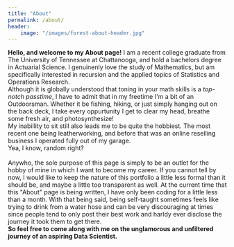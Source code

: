 ```yaml
---
title: "About"
permalink: /about/
header:
    image: "/images/forest-about-header.jpg"
---
```


**Hello, and welcome to my About page!** I am a recent college graduate from The University of Tennessee at Chattanooga, and hold a bachelors degree in Actuarial Science. I genuinenly love the study of Mathematics, but am specifically interested in recursion and the applied topics of Statistics and Operations Research.\
Although it is globally understood that toning in your math skills is a *top-notch passtime*, I have to admit that in my freetime I'm a bit of an Outdoorsman. Whether it be fishing, hiking, or just simply hanging out on the back deck, I take every oppurtunity I get to clear my head, breathe some fresh air, and photosynthesize!\
My inabillity to sit still also leads me to be quite the hobbiest. The most recent one being leatherworking, and before that was an online reselling business I operated fully out of my garage.\
Yea, I know, random right?\
\
Anywho, the sole purpose of this page is simply to be an outlet for the hobby of mine in which I want to become my career. If you cannot tell by now, I would like to keep the nature of this portfolio a little less formal than it should be, and maybe a little too transparent as well. At the current time that this "About" page is being written, I have only been coding for a little less than a month. With that being said, being self-taught sometimes feels like trying to drink from a water hose and can be very discouraging at times since people tend to only post their best work and harldy ever disclose the journey it took them to get there.\
**So feel free to come along with me on the unglamorous and unfiltered journey of an aspiring Data Scientist.**